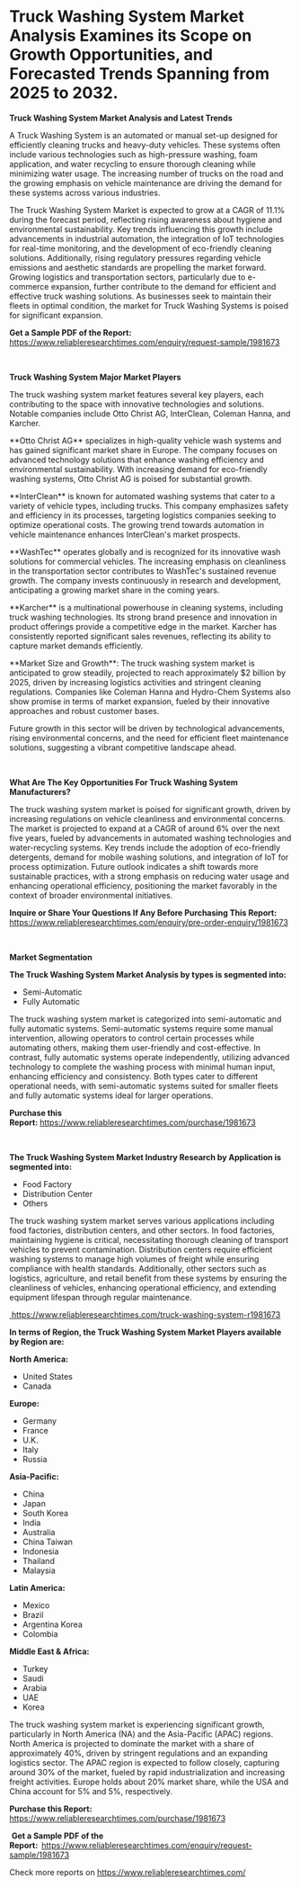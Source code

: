<p><h1>Truck Washing System Market Analysis Examines its Scope on Growth Opportunities, and Forecasted Trends Spanning from 2025 to 2032.</h1></p><p><strong>Truck Washing System Market Analysis and Latest Trends</strong></p>
<p><p>A Truck Washing System is an automated or manual set-up designed for efficiently cleaning trucks and heavy-duty vehicles. These systems often include various technologies such as high-pressure washing, foam application, and water recycling to ensure thorough cleaning while minimizing water usage. The increasing number of trucks on the road and the growing emphasis on vehicle maintenance are driving the demand for these systems across various industries.</p><p>The Truck Washing System Market is expected to grow at a CAGR of 11.1% during the forecast period, reflecting rising awareness about hygiene and environmental sustainability. Key trends influencing this growth include advancements in industrial automation, the integration of IoT technologies for real-time monitoring, and the development of eco-friendly cleaning solutions. Additionally, rising regulatory pressures regarding vehicle emissions and aesthetic standards are propelling the market forward. Growing logistics and transportation sectors, particularly due to e-commerce expansion, further contribute to the demand for efficient and effective truck washing solutions. As businesses seek to maintain their fleets in optimal condition, the market for Truck Washing Systems is poised for significant expansion.</p></p>
<p><strong>Get a Sample PDF of the Report:&nbsp;</strong> <a href="https://www.reliableresearchtimes.com/enquiry/request-sample/1981673?utm_campaign=2476&utm_medium=2&utm_source=Github&utm_content=ia&utm_term=20022025&utm_id=truck-washing-system">https://www.reliableresearchtimes.com/enquiry/request-sample/1981673</a></p>
<p>&nbsp;</p>
<p><strong>Truck Washing System Major Market Players</strong></p>
<p><p>The truck washing system market features several key players, each contributing to the space with innovative technologies and solutions. Notable companies include Otto Christ AG, InterClean, Coleman Hanna, and Karcher.</p><p>**Otto Christ AG** specializes in high-quality vehicle wash systems and has gained significant market share in Europe. The company focuses on advanced technology solutions that enhance washing efficiency and environmental sustainability. With increasing demand for eco-friendly washing systems, Otto Christ AG is poised for substantial growth.</p><p>**InterClean** is known for automated washing systems that cater to a variety of vehicle types, including trucks. This company emphasizes safety and efficiency in its processes, targeting logistics companies seeking to optimize operational costs. The growing trend towards automation in vehicle maintenance enhances InterClean's market prospects.</p><p>**WashTec** operates globally and is recognized for its innovative wash solutions for commercial vehicles. The increasing emphasis on cleanliness in the transportation sector contributes to WashTec's sustained revenue growth. The company invests continuously in research and development, anticipating a growing market share in the coming years.</p><p>**Karcher** is a multinational powerhouse in cleaning systems, including truck washing technologies. Its strong brand presence and innovation in product offerings provide a competitive edge in the market. Karcher has consistently reported significant sales revenues, reflecting its ability to capture market demands efficiently.</p><p>**Market Size and Growth**: The truck washing system market is anticipated to grow steadily, projected to reach approximately $2 billion by 2025, driven by increasing logistics activities and stringent cleaning regulations. Companies like Coleman Hanna and Hydro-Chem Systems also show promise in terms of market expansion, fueled by their innovative approaches and robust customer bases.</p><p>Future growth in this sector will be driven by technological advancements, rising environmental concerns, and the need for efficient fleet maintenance solutions, suggesting a vibrant competitive landscape ahead.</p></p>
<p>&nbsp;</p>
<p><strong>What Are The Key Opportunities For Truck Washing System Manufacturers?</strong></p>
<p><p>The truck washing system market is poised for significant growth, driven by increasing regulations on vehicle cleanliness and environmental concerns. The market is projected to expand at a CAGR of around 6% over the next five years, fueled by advancements in automated washing technologies and water-recycling systems. Key trends include the adoption of eco-friendly detergents, demand for mobile washing solutions, and integration of IoT for process optimization. Future outlook indicates a shift towards more sustainable practices, with a strong emphasis on reducing water usage and enhancing operational efficiency, positioning the market favorably in the context of broader environmental initiatives.</p></p>
<p><strong>Inquire or Share Your Questions If Any Before Purchasing This Report:</strong> <a href="https://www.reliableresearchtimes.com/enquiry/pre-order-enquiry/1981673?utm_campaign=2476&utm_medium=2&utm_source=Github&utm_content=ia&utm_term=20022025&utm_id=truck-washing-system">https://www.reliableresearchtimes.com/enquiry/pre-order-enquiry/1981673</a></p>
<p>&nbsp;</p>
<p><strong>Market Segmentation</strong></p>
<p><strong>The Truck Washing System Market Analysis by types is segmented into:</strong></p>
<p><ul><li>Semi-Automatic</li><li>Fully Automatic</li></ul></p>
<p><p>The truck washing system market is categorized into semi-automatic and fully automatic systems. Semi-automatic systems require some manual intervention, allowing operators to control certain processes while automating others, making them user-friendly and cost-effective. In contrast, fully automatic systems operate independently, utilizing advanced technology to complete the washing process with minimal human input, enhancing efficiency and consistency. Both types cater to different operational needs, with semi-automatic systems suited for smaller fleets and fully automatic systems ideal for larger operations.</p></p>
<p><strong>Purchase this Report:&nbsp;</strong><a href="https://www.reliableresearchtimes.com/purchase/1981673?utm_campaign=2476&utm_medium=2&utm_source=Github&utm_content=ia&utm_term=20022025&utm_id=truck-washing-system">https://www.reliableresearchtimes.com/purchase/1981673</a></p>
<p>&nbsp;</p>
<p><strong>The Truck Washing System Market Industry Research by Application is segmented into:</strong></p>
<p><ul><li>Food Factory</li><li>Distribution Center</li><li>Others</li></ul></p>
<p><p>The truck washing system market serves various applications including food factories, distribution centers, and other sectors. In food factories, maintaining hygiene is critical, necessitating thorough cleaning of transport vehicles to prevent contamination. Distribution centers require efficient washing systems to manage high volumes of freight while ensuring compliance with health standards. Additionally, other sectors such as logistics, agriculture, and retail benefit from these systems by ensuring the cleanliness of vehicles, enhancing operational efficiency, and extending equipment lifespan through regular maintenance.</p></p>
<p><a href="https://www.reliableresearchtimes.com/truck-washing-system-r1981673?utm_campaign=2476&utm_medium=2&utm_source=Github&utm_content=ia&utm_term=20022025&utm_id=truck-washing-system">&nbsp;https://www.reliableresearchtimes.com/truck-washing-system-r1981673</a></p>
<p><strong>In terms of Region, the Truck Washing System Market Players available by Region are:</strong></p>
<p>
    <p> <strong> North America: </strong>
        <ul>
            <li>United States</li>
            <li>Canada</li>
        </ul>
        </p> 
    <p> <strong> Europe: </strong>
        <ul>
            <li>Germany</li>
            <li>France</li>
            <li>U.K.</li>
            <li>Italy</li>
            <li>Russia</li>
        </ul>
        </p> 
    <p> <strong> Asia-Pacific: </strong>
        <ul>
            <li>China</li>
            <li>Japan</li>
            <li>South Korea</li>
            <li>India</li>
            <li>Australia</li>
            <li>China Taiwan</li>
            <li>Indonesia</li>
            <li>Thailand</li>
            <li>Malaysia</li>
        </ul>
        </p> 
    <p> <strong> Latin America: </strong>
        <ul>
            <li>Mexico</li>
            <li>Brazil</li>
            <li>Argentina Korea</li>
            <li>Colombia</li>
        </ul>
        </p> 
    <p> <strong> Middle East & Africa: </strong>
        <ul>
            <li>Turkey</li>
            <li>Saudi</li>
            <li>Arabia</li>
            <li>UAE</li>
            <li>Korea</li>
        </ul>
    </p>
    </p>
<p><p>The truck washing system market is experiencing significant growth, particularly in North America (NA) and the Asia-Pacific (APAC) regions. North America is projected to dominate the market with a share of approximately 40%, driven by stringent regulations and an expanding logistics sector. The APAC region is expected to follow closely, capturing around 30% of the market, fueled by rapid industrialization and increasing freight activities. Europe holds about 20% market share, while the USA and China account for 5% and 5%, respectively.</p></p>
<p><strong>Purchase this Report: </strong><a href="https://www.reliableresearchtimes.com/purchase/1981673?utm_campaign=2476&utm_medium=2&utm_source=Github&utm_content=ia&utm_term=20022025&utm_id=truck-washing-system">https://www.reliableresearchtimes.com/purchase/1981673</a></p>
<p>&nbsp;<strong>Get a Sample PDF of the Report:&nbsp;&nbsp;</strong><a href="https://www.reliableresearchtimes.com/enquiry/request-sample/1981673?utm_campaign=2476&utm_medium=2&utm_source=Github&utm_content=ia&utm_term=20022025&utm_id=truck-washing-system">https://www.reliableresearchtimes.com/enquiry/request-sample/1981673</a></p>
<p><strong></strong></p>
<p>Check more reports on <a href="https://www.reliableresearchtimes.com/?utm_campaign=2476&utm_medium=2&utm_source=Github&utm_content=ia&utm_term=20022025&utm_id=truck-washing-system">https://www.reliableresearchtimes.com/</a></p>